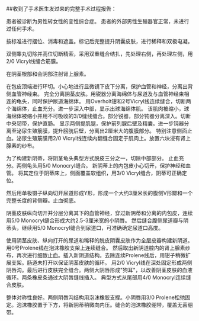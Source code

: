 ##收到了手术医生发过来的完整手术过程报告：

患者被诊断为男性转女性的变性综合症。
患者的外部男性生殖器官正常，未进行过任何手术。

按标准进行摆位、消毒和遮盖。标记后完整提升阴囊皮肤，进行稀释和双极电凝。

双侧睾丸切除并高位切断精索，采用双重缝合结扎，先处理右侧，再处理左侧，用2/0 Vicryl线缝合筋膜。

在阴茎根部和会阴部注射肾上腺素。

在包皮顶端进行环切。小心地进行显微镜下皮下分离，保护血管和神经，分离出背侧血管神经束。
完全分离阴茎皮肤。用锐器分离海绵体与尿道及与血管神经束相连的龟头，同时保护尿道海绵体。
用Overholt钳和2号Vicryl线连续缝合，切断两个海绵体，止血充分。进一步深入中部，显示出球海绵体肌。
该肌肉被缩小，球海绵体被缩小并用不可吸收的3/0缝线缝合。部分锐器，部分钝器分离深入。切断中央韧带，保护直肠。
显示两侧提肌腿，保护前列腺后壁及精囊。进一步钝器分离至泌尿生殖筋膜，提升膀胱后壁，分离出2厘米大的腹膜部分。
特别注意侧面止血。泌尿生殖筋膜用2/0 Vicryl线连续内翻缝合固定于肌肉上。放置六块浸有肾上腺素的纱布。

为了构建新阴蒂，将阴茎龟头典型方式脱皮三分之一，切除中部部分。
止血充分。两侧龟头用5/0 Monocryl缝合。
新阴蒂上的内包皮小心切开，保护神经和血管。
将其定位于阴蒂床上，侧面覆盖软组织，用3/0 Vicryl缝合，阴蒂可正确定位。

然后用单极镊子纵向切开尿道形成Y形，形成一个大约3厘米长的腹侧V形瓣和一个完整长度的背侧瓣。止血彻底。

阴茎皮肤纵向切开并分层分离其下的血管神经，穿过新阴蒂和分离的内包皮，连续用5/0 Monocryl缝合形成大约2.5-3厘米宽的小阴唇。
然后缝合腹侧尿道瓣与阴蒂头，继续用5/0 Monocryl缝合到尿道口，可准确确定尿道口高度。

使用阴茎皮肤、纵向打开的尿道和稀释的脱皮阴囊皮肤作为全层皮瓣构建新阴道。
用0号Prolene线在泡沫橡胶支架上连续缝合。
然后取出新阴道腔内的肾上腺素纱布，再次进行细致止血。插入新阴道结构。去除连续Prolene线后，用钳子稍微扩展支架。肠道未打开以保证阴茎皮肤的循环。
用2/0 Vicryl线在深处固定形成两侧阴唇沟。最后进行皮肤完全缝合。两侧大阴唇形成"狗耳"，以改善阴茎皮肤的血液循环。两条橡皮条通过大阴唇缝线插入。
典型方式从尾部用4/0 Monocryl连续缝合皮肤。

整体对称性良好。两侧阴唇沟结构用泡沫橡胶支撑。小阴唇用3/0 Prolene松弛固定。泡沫橡胶置于下方，将新阴蒂稍微向内压。缝合的泡沫橡胶绷带，覆盖无菌绷带。
